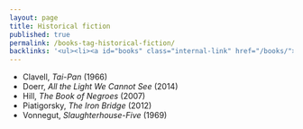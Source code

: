 ```yaml
---
layout: page
title: Historical fiction
published: true
permalink: /books-tag-historical-fiction/
backlinks: '<ul><li><a id="books" class="internal-link" href="/books/">Books</a></li></ul>'
---
```


* Clavell, _Tai-Pan_ (1966) 
* Doerr, _All the Light We Cannot See_ (2014) 
* Hill, _The Book of Negroes_ (2007) 
* Piatigorsky, _The Iron Bridge_ (2012) 
* Vonnegut, _Slaughterhouse-Five_ (1969) 
